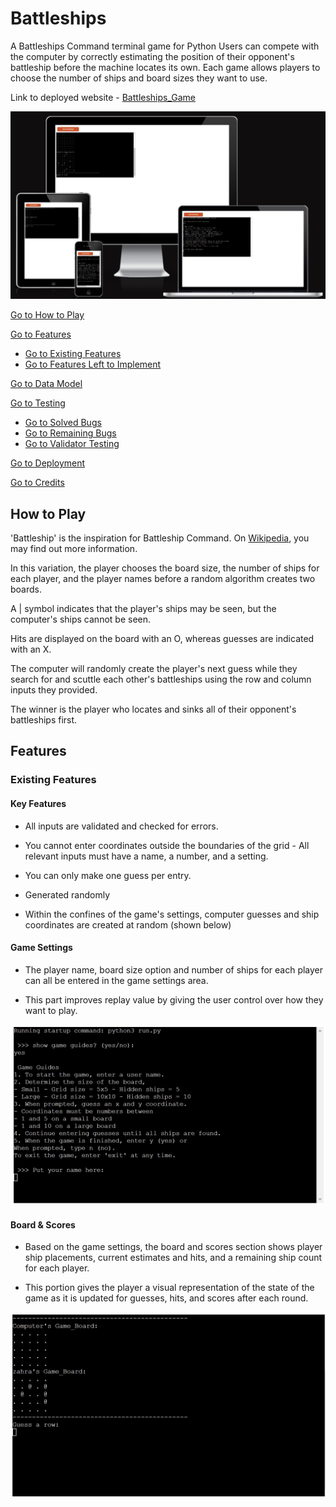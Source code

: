 # Battleships

A Battleships Command terminal game for Python Users can compete with the computer by correctly estimating the position of their opponent's battleship before the machine locates its own. Each game allows players to choose the number of ships and board sizes they want to use.

Link to deployed website - [Battleships_Game](https://battleships-games.herokuapp.com/)

![responsive_screenshot](/picture/screenshot.png)


[Go to How to Play](#how-to-play)

[Go to Features](#features)
  - [Go to Existing Features](#existing-features)
  - [Go to Features Left to Implement](#features-left-to-implement)

[Go to Data Model](#data-model)

[Go to Testing](#testing)
  - [Go to Solved Bugs](#solved-bugs)
  - [Go to Remaining Bugs](#remaining-bugs)
  - [Go to Validator Testing](#validator-testing)

[Go to Deployment](#deployment)

[Go to Credits](#credits)

## How to Play

'Battleship' is the inspiration for Battleship Command. On [Wikipedia](https://en.wikipedia.org/wiki/Battleship_(game)), you may find out more information.

In this variation, the player chooses the board size, the number of ships for each player, and the player names before a random algorithm creates two boards.

A | symbol indicates that the player's ships may be seen, but the computer's ships cannot be seen.

Hits are displayed on the board with an O, whereas guesses are indicated with an X.

The computer will randomly create the player's next guess while they search for and scuttle each other's battleships using the row and column inputs they provided.

The winner is the player who locates and sinks all of their opponent's battleships first.

## Features

### Existing Features

#### __Key Features__

- All inputs are validated and checked for errors.

- You cannot enter coordinates outside the boundaries of the grid - All relevant inputs must have a name, a number, and a setting.
- You can only make one guess per entry.

- Generated randomly

- Within the confines of the game's settings, computer guesses and ship coordinates are created at random (shown below)

#### __Game Settings__

- The player name, board size option and number of ships for each player can all be entered in the game settings area.

- This part improves replay value by giving the user control over how they want to play.

![Game Settings](/picture/1.png)

#### __Board & Scores__

- Based on the game settings, the board and scores section shows player ship placements, current estimates and hits, and a remaining ship count for each player.

- This portion gives the player a visual representation of the state of the game as it is updated for guesses, hits, and scores after each round.

![Board & Scores](/picture/3.png)